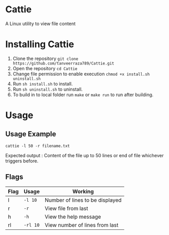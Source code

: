 
# Cattie
A Linux utility to view file content

# Installing Cattie

1. Clone the repository 
	`git clone https://github.com/tanveerraza789/Cattie.git`
2. Open the repository 
	`cd Cattie`
3. Change file permission to enable execution
	`chmod +x install.sh uninstall.sh`
4. Run `sh install.sh` to install.
5. Run `sh uninstall.sh` to uninstall.
6. To build in to local folder run `make` or `make run` to run after building.

# Usage

## Usage Example
	cattie -l 50 -r filename.txt
Expected output : Content of the file up to 50 lines or end of file whichever triggers before.
## Flags


|Flag |Usage  | Working|
--- | --- | ---
|l|`-l 10`|Number of lines to be displayed|
|r|`-r`	|View file from last|
|h|`-h`	|View the help message|
|rl|`-rl 10`|View number of lines from last|

